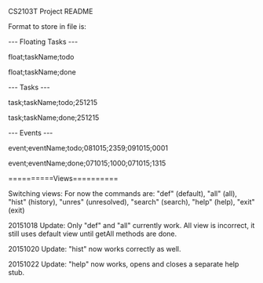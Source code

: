 CS2103T Project README

Format to store in file is:

--- Floating Tasks ---

float;taskName;todo

float;taskName;done

--- Tasks ---

task;taskName;todo;251215

task;taskName;done;251215

--- Events ---

event;eventName;todo;081015;2359;091015;0001

event;eventName;done;071015;1000;071015;1315

==========Views==========

Switching views:
For now the commands are: 
"def" (default),
"all" (all),
"hist" (history),
"unres" (unresolved), 
"search" (search), 
"help" (help), 
"exit" (exit)

20151018 Update: Only "def" and "all" currently work. All view is incorrect, it still uses default view until getAll methods are done.

20151020 Update: "hist" now works correctly as well.

20151022 Update: "help" now works, opens and closes a separate help stub.
